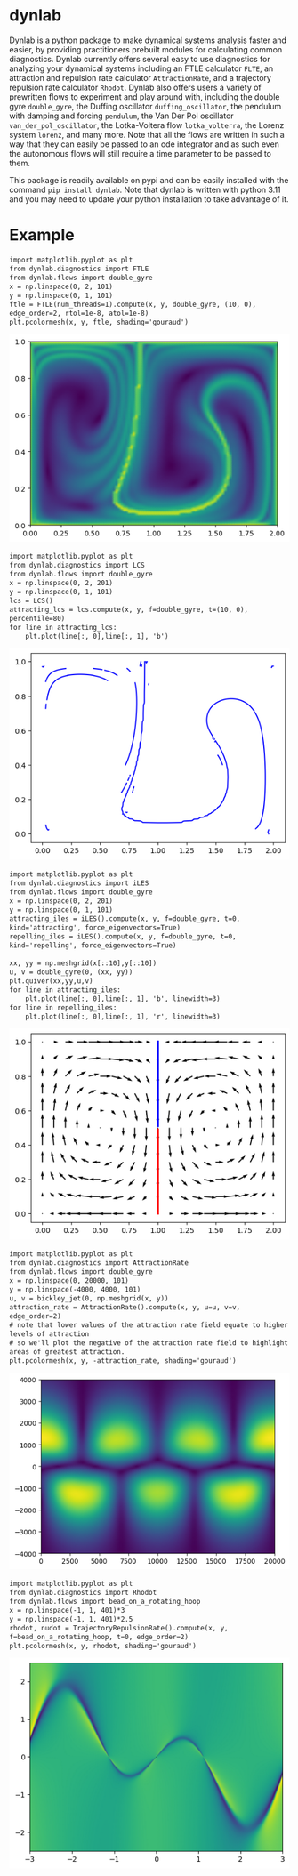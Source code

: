 # dynlab

Dynlab is a python package to make dynamical systems analysis faster and easier, by providing practitioners prebuilt modules for calculating common diagnostics. Dynlab currently offers several easy to use diagnostics for analyzing your dynamical systems including an FTLE calculator `FLTE`, an attraction and repulsion rate calculator `AttractionRate`, and a trajectory repulsion rate calculator `Rhodot`. Dynlab also offers users a variety of prewritten flows to experiment and play around with, including the double gyre `double_gyre`, the Duffing oscillator `duffing_oscillator`, the pendulum with damping and forcing `pendulum`, the Van Der Pol oscillator `van_der_pol_oscillator`, the Lotka-Voltera flow `lotka_volterra`, the Lorenz system `lorenz`, and many more. Note that all the flows are written in such a way that they can easily be passed to an ode integrator and as such even the autonomous flows will still require a time parameter to be passed to them.

This package is readily available on pypi and can be easily installed with the command `pip install dynlab`.
Note that dynlab is written with python 3.11 and you may need to update your python installation to take advantage of it.

# Example
```import numpy as np
import matplotlib.pyplot as plt
from dynlab.diagnostics import FTLE
from dynlab.flows import double_gyre
x = np.linspace(0, 2, 101)
y = np.linspace(0, 1, 101)
ftle = FTLE(num_threads=1).compute(x, y, double_gyre, (10, 0), edge_order=2, rtol=1e-8, atol=1e-8)
plt.pcolormesh(x, y, ftle, shading='gouraud')
```
![alt text](https://github.com/hokiepete/docs/blob/main/images/double_gyre_ftle.png)

```import numpy as np
import matplotlib.pyplot as plt
from dynlab.diagnostics import LCS
from dynlab.flows import double_gyre
x = np.linspace(0, 2, 201)
y = np.linspace(0, 1, 101)
lcs = LCS()
attracting_lcs = lcs.compute(x, y, f=double_gyre, t=(10, 0), percentile=80)
for line in attracting_lcs:
    plt.plot(line[:, 0],line[:, 1], 'b')
```
![alt text](https://github.com/hokiepete/docs/blob/main/images/double_gyre_lcs.png)

```import numpy as np
import matplotlib.pyplot as plt
from dynlab.diagnostics import iLES
from dynlab.flows import double_gyre
x = np.linspace(0, 2, 201)
y = np.linspace(0, 1, 101)
attracting_iles = iLES().compute(x, y, f=double_gyre, t=0, kind='attracting', force_eigenvectors=True)
repelling_iles = iLES().compute(x, y, f=double_gyre, t=0, kind='repelling', force_eigenvectors=True)

xx, yy = np.meshgrid(x[::10],y[::10])
u, v = double_gyre(0, (xx, yy))
plt.quiver(xx,yy,u,v)
for line in attracting_iles:
    plt.plot(line[:, 0],line[:, 1], 'b', linewidth=3)
for line in repelling_iles:
    plt.plot(line[:, 0],line[:, 1], 'r', linewidth=3)
```
![alt text](https://github.com/hokiepete/docs/blob/main/images/double_gyre_iles.png)


```import numpy as np
import matplotlib.pyplot as plt
from dynlab.diagnostics import AttractionRate
from dynlab.flows import double_gyre
x = np.linspace(0, 20000, 101)
y = np.linspace(-4000, 4000, 101)
u, v = bickley_jet(0, np.meshgrid(x, y))
attraction_rate = AttractionRate().compute(x, y, u=u, v=v, edge_order=2)
# note that lower values of the attraction rate field equate to higher levels of attraction
# so we'll plot the negative of the attraction rate field to highlight areas of greatest attraction.
plt.pcolormesh(x, y, -attraction_rate, shading='gouraud')
```
![alt text](https://github.com/hokiepete/docs/blob/main/images/bickley_jet_attraction_rate.png)

```import numpy as np
import matplotlib.pyplot as plt
from dynlab.diagnostics import Rhodot
from dynlab.flows import bead_on_a_rotating_hoop
x = np.linspace(-1, 1, 401)*3
y = np.linspace(-1, 1, 401)*2.5
rhodot, nudot = TrajectoryRepulsionRate().compute(x, y, f=bead_on_a_rotating_hoop, t=0, edge_order=2)
plt.pcolormesh(x, y, rhodot, shading='gouraud')
```
![alt text](https://github.com/hokiepete/docs/blob/main/images/bead_on_a_rotating_hoop_rhodot.png)
